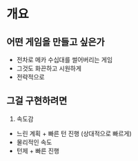 # 개요

## 어떤 게임을 만들고 싶은가

- 전차로 메카 수십대를 썰어버리는 게임
- 그것도 화끈하고 시원하게
- 전략적으로

## 그걸 구현하려면

1. 속도감

- 느린 계획 + 빠른 턴 진행 (상대적으로 빠르게)
- 물리적인 속도
- 턴제 + 빠른 진행
